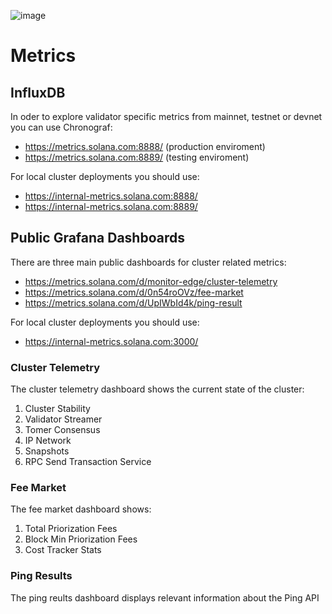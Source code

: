 ![image](https://user-images.githubusercontent.com/110216567/184346286-94e0b45f-19e9-4fc9-a1a3-2e50c6f12bf8.png)

# Metrics

## InfluxDB

In oder to explore validator specific metrics from mainnet, testnet or devnet you can use Chronograf:

* https://metrics.solana.com:8888/ (production enviroment)
* https://metrics.solana.com:8889/ (testing enviroment)

For local cluster deployments you should use:

* https://internal-metrics.solana.com:8888/
* https://internal-metrics.solana.com:8889/

## Public Grafana Dashboards

There are three main public dashboards for cluster related metrics:

* https://metrics.solana.com/d/monitor-edge/cluster-telemetry
* https://metrics.solana.com/d/0n54roOVz/fee-market
* https://metrics.solana.com/d/UpIWbId4k/ping-result

For local cluster deployments you should use:

* https://internal-metrics.solana.com:3000/

### Cluster Telemetry

The cluster telemetry dashboard shows the current state of the cluster:

1. Cluster Stability
2. Validator Streamer
3. Tomer Consensus
4. IP Network
5. Snapshots
6. RPC Send Transaction Service

### Fee Market

The fee market dashboard shows:

1. Total Priorization Fees
2. Block Min Priorization Fees
3. Cost Tracker Stats

### Ping Results

The ping reults dashboard displays relevant information about the Ping API
